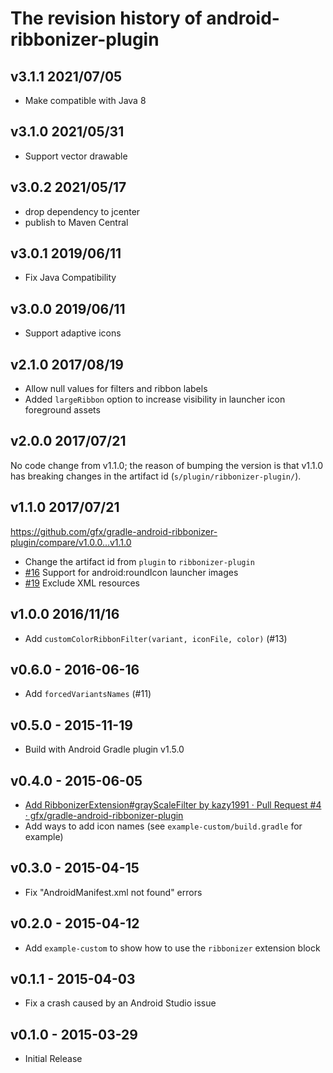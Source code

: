 # The revision history of android-ribbonizer-plugin

## v3.1.1 2021/07/05

* Make compatible with Java 8

## v3.1.0 2021/05/31

* Support vector drawable

## v3.0.2 2021/05/17

* drop dependency to jcenter
* publish to Maven Central

## v3.0.1 2019/06/11

* Fix Java Compatibility

## v3.0.0 2019/06/11

* Support adaptive icons

## v2.1.0 2017/08/19

* Allow null values for filters and ribbon labels
* Added `largeRibbon` option to increase visibility in launcher icon foreground assets

## v2.0.0 2017/07/21

No code change from v1.1.0; the reason of bumping the version is that v1.1.0 has breaking changes in the artifact id (`s/plugin/ribbonizer-plugin/`).

## v1.1.0 2017/07/21

https://github.com/gfx/gradle-android-ribbonizer-plugin/compare/v1.0.0...v1.1.0

* Change the artifact id from `plugin` to `ribbonizer-plugin`
* [#16](https://github.com/gfx/gradle-android-ribbonizer-plugin/pull/16) Support for android:roundIcon launcher images
* [#19](https://github.com/gfx/gradle-android-ribbonizer-plugin/pull/19) Exclude XML resources

## v1.0.0 2016/11/16

* Add `customColorRibbonFilter(variant, iconFile, color)` (#13)

## v0.6.0 - 2016-06-16

* Add `forcedVariantsNames` (#11)

## v0.5.0 - 2015-11-19

* Build with Android Gradle plugin v1.5.0

## v0.4.0 - 2015-06-05

* [Add RibbonizerExtension#grayScaleFilter by kazy1991 · Pull Request #4 · gfx/gradle-android-ribbonizer-plugin](https://github.com/gfx/gradle-android-ribbonizer-plugin/pull/4)
* Add ways to add icon names (see `example-custom/build.gradle` for example)

## v0.3.0 - 2015-04-15

* Fix "AndroidManifest.xml not found" errors

## v0.2.0 - 2015-04-12

* Add `example-custom` to show how to use the `ribbonizer` extension block

## v0.1.1 - 2015-04-03

* Fix a crash caused by an Android Studio issue

## v0.1.0 - 2015-03-29

* Initial Release
